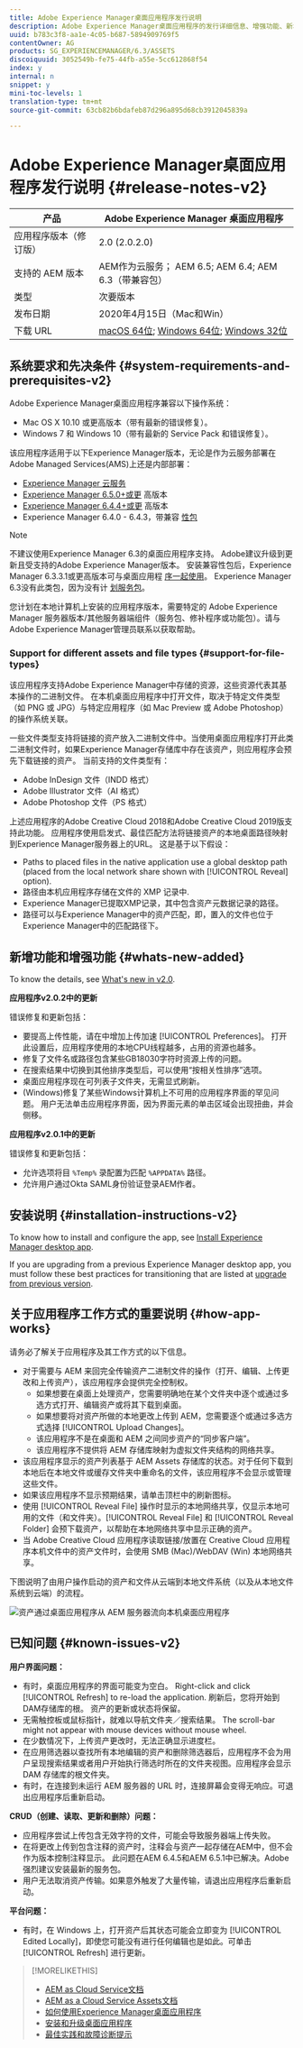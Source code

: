 ```yaml
---
title: Adobe Experience Manager桌面应用程序发行说明
description: Adobe Experience Manager桌面应用程序的发行详细信息、增强功能、新增功能、兼容性和下载链接。
uuid: b783c3f8-aa1e-4c05-b687-5894909769f5
contentOwner: AG
products: SG_EXPERIENCEMANAGER/6.3/ASSETS
discoiquuid: 3052549b-fe75-44fb-a55e-5cc612868f54
index: y
internal: n
snippet: y
mini-toc-levels: 1
translation-type: tm+mt
source-git-commit: 63cb82b6bdafeb87d296a895d68cb3912045839a

---
```



# Adobe Experience Manager桌面应用程序发行说明 {#release-notes-v2}

| 产品 | Adobe Experience Manager 桌面应用程序 |
|----|----|
| 应用程序版本（修订版） | 2.0 (2.0.2.0) |
| 支持的 AEM 版本 | AEM作为云服务； AEM 6.5; AEM 6.4; AEM 6.3（带兼容包） |
| 类型 | 次要版本 |
| 发布日期 | 2020年4月15日（Mac和Win） |
| 下载 URL | [macOS 64位](https://download.macromedia.com/aem-assets-companion-app/aem-desktop-osx-2.0.2.0.dmg); [Windows 64位](https://download.macromedia.com/aem-assets-companion-app/aem-desktop-win64-2.0.2.0.exe); [Windows 32位](https://download.macromedia.com/aem-assets-companion-app/aem-desktop-win32-2.0.2.0.exe) |

## 系统要求和先决条件 {#system-requirements-and-prerequisites-v2}

Adobe Experience Manager桌面应用程序兼容以下操作系统：

* Mac OS X 10.10 或更高版本（带有最新的错误修复）。
* Windows 7 和 Windows 10（带有最新的 Service Pack 和错误修复）。

该应用程序适用于以下Experience Manager版本，无论是作为云服务部署在Adobe Managed Services(AMS)上还是内部部署：

* [Experience Manager 云服务](https://docs.adobe.com/content/help/zh-Hans/experience-manager-cloud-service/release-notes/home.html)
* [Experience Manager 6.5.0+或更](https://docs.adobe.com/content/help/en/experience-manager-65/release-notes/release-notes.html) 高版本
* [Experience Manager 6.4.4+或更](https://docs.adobe.com/content/help/en/experience-manager-64/release-notes/release-notes.html) 高版本
* Experience Manager 6.4.0 - 6.4.3，带兼容 [性包](https://www.adobeaemcloud.com/content/marketplace/marketplaceProxy.html?packagePath=/content/companies/public/adobe/packages/cq640/featurepack/adobe-asset-link-support)

>[!NOTE]
>
>不建议使用Experience Manager 6.3的桌面应用程序支持。 Adobe建议升级到更新且受支持的Adobe Experience Manager版本。
>安装兼容性包后，Experience Manager 6.3.3.1或更高版本可与桌面应用程 [序一起使用](https://www.adobeaemcloud.com/content/marketplace/marketplaceProxy.html?packagePath=/content/companies/public/adobe/packages/cq640/featurepack/adobe-asset-link-support)。 Experience Manager 6.3没有此类包，因为没有计 [划服务包](https://helpx.adobe.com/cn/experience-manager/maintenance-releases-roadmap.html)。

您计划在本地计算机上安装的应用程序版本，需要特定的 Adobe Experience Manager 服务器版本/其他服务器端组件（服务包、修补程序或功能包）。请与Adobe Experience Manager管理员联系以获取帮助。

### Support for different assets and file types {#support-for-file-types}

该应用程序支持Adobe Experience Manager中存储的资源，这些资源代表其基本操作的二进制文件。 在本机桌面应用程序中打开文件，取决于特定文件类型（如 PNG 或 JPG）与特定应用程序（如 Mac Preview 或 Adobe Photoshop）的操作系统关联。

一些文件类型支持将链接的资产放入二进制文件中。当使用桌面应用程序打开此类二进制文件时，如果Experience Manager存储库中存在该资产，则应用程序会预先下载链接的资产。 当前支持的文件类型有：

* Adobe InDesign 文件（INDD 格式）
* Adobe Illustrator 文件（AI 格式）
* Adobe Photoshop 文件（PS 格式）

上述应用程序的Adobe Creative Cloud 2018和Adobe Creative Cloud 2019版支持此功能。 应用程序使用启发式、最佳匹配方法将链接资产的本地桌面路径映射到Experience Manager服务器上的URL。 这是基于以下假设：

* Paths to placed files in the native application use a global desktop path (placed from the local network share shown with [!UICONTROL Reveal] option).
* 路径由本机应用程序存储在文件的 XMP 记录中.
* Experience Manager已提取XMP记录，其中包含资产元数据记录的路径。
* 路径可以与Experience Manager中的资产匹配，即，置入的文件也位于Experience Manager中的匹配路径下。

## 新增功能和增强功能 {#whats-new-added}

To know the details, see [What&#39;s new in v2.0](introduction.md#whats-new-v2).

**应用程序v2.0.2中的更新**

错误修复和更新包括：

* 要提高上传性能，请在中增加上传加速 [!UICONTROL Preferences]。 打开此设置后，应用程序使用的本地CPU线程越多，占用的资源也越多。
* 修复了文件名或路径包含某些GB18030字符时资源上传的问题。 <!-- CQ-4283494 -->
* 在搜索结果中切换到其他排序类型后，可以使用“按相关性排序”选项。 <!-- CQ-4286874 -->
* 桌面应用程序现在可列表子文件夹，无需显式刷新。 <!-- CQ-4285711 -->
* (Windows)修复了某些Windows计算机上不可用的应用程序界面的罕见问题。 用户无法单击应用程序界面，因为界面元素的单击区域会出现扭曲，并会侧移。 <!-- CQ-4280785 -->

**应用程序v2.0.1中的更新**

错误修复和更新包括：

* 允许选项将目 `%Temp%` 录配置为匹配 `%APPDATA%` 路径。 <!-- CQ-4282665 -->
* 允许用户通过Okta SAML身份验证登录AEM作者。 <!-- CQ-4278134 -->

## 安装说明 {#installation-instructions-v2}

To know how to install and configure the app, see [Install Experience Manager desktop app](install-upgrade.md).

If you are upgrading from a previous Experience Manager desktop app, you must follow these best practices for transitioning that are listed at [upgrade from previous version](install-upgrade.md#upgrade-from-previous-version).

## 关于应用程序工作方式的重要说明 {#how-app-works}

请务必了解关于应用程序及其工作方式的以下信息。

* 对于需要与 AEM 来回完全传输资产二进制文件的操作（打开、编辑、上传更改和上传资产），该应用程序会提供完全控制权。
   * 如果想要在桌面上处理资产，您需要明确地在某个文件夹中逐个或通过多选方式打开、编辑资产或将其下载到桌面。
   * 如果想要将对资产所做的本地更改上传到 AEM，您需要逐个或通过多选方式选择 [!UICONTROL Upload Changes]。
   * 该应用程序不是在桌面和 AEM 之间同步资产的“同步客户端”。
   * 该应用程序不提供将 AEM 存储库映射为虚拟文件夹结构的网络共享。
* 该应用程序显示的资产列表基于 AEM Assets 存储库的状态。对于任何下载到本地后在本地文件或缓存文件夹中重命名的文件，该应用程序不会显示或管理这些文件。
* 如果该应用程序不显示预期结果，请单击顶栏中的刷新图标。
* 使用 [!UICONTROL Reveal File] 操作时显示的本地网络共享，仅显示本地可用的文件（和文件夹）。[!UICONTROL Reveal File] 和 [!UICONTROL Reveal Folder] 会预下载资产，以帮助在本地网络共享中显示正确的资产。
* 当 Adobe Creative Cloud 应用程序读取链接/放置在 Creative Cloud 应用程序本机文件中的资产文件时，会使用 SMB (Mac)/WebDAV (Win) 本地网络共享。

下图说明了由用户操作启动的资产和文件从云端到本地文件系统（以及从本地文件系统到云端）的流程。

![资产通过桌面应用程序从 AEM 服务器流向本机桌面应用程序](assets/da20_flow_diagram.png)

## 已知问题 {#known-issues-v2}

**用户界面问题：**

* 有时，桌面应用程序的界面可能变为空白。 Right-click and click [!UICONTROL Refresh] to re-load the application. 刷新后，您将开始到DAM存储库的根。 资产的更新或状态将保留。 <!-- CQ-4270267 -->
* 无需触控板或鼠标指针，就难以导航文件夹／搜索结果。 The scroll-bar might not appear with mouse devices without mouse wheel. <!-- CQ-4269947 -->
* 在少数情况下，上传资产更改时，无法正确显示进度栏。
* 在应用筛选器以查找所有本地编辑的资产和删除筛选器后，应用程序不会为用户呈现搜索结果或者用户开始执行筛选时所在的文件夹视图。应用程序会显示 DAM 存储库的根文件夹。
* 有时，在连接到未运行 AEM 服务器的 URL 时，连接屏幕会变得无响应。可退出应用程序后重新启动。

**CRUD（创建、读取、更新和删除）问题：**

* 应用程序尝试上传包含无效字符的文件，可能会导致服务器端上传失败。<!-- CQ-4273652 -->
* 在将更改上传到包含注释的资产时，注释会与资产一起存储在AEM中，但不会作为版本控制注释显示。 此问题在AEM 6.4.5和AEM 6.5.1中已解决。Adobe强烈建议安装最新的服务包。 <!-- CQ-4268990 -->
* 用户无法取消资产传输。如果意外触发了大量传输，请退出应用程序后重新启动。<!-- CQ-4278940 -->

**平台问题：**

* 有时，在 Windows 上，打开资产后其状态可能会立即变为 [!UICONTROL Edited Locally]，即使您可能没有进行任何编辑也是如此。可单击 [!UICONTROL Refresh] 进行更新。

>[!MORELIKETHIS]
>
>* [AEM as Cloud Service文档](https://docs.adobe.com/content/help/en/experience-manager-cloud-service/landing/home.html)
>* [AEM as a Cloud Service Assets文档](https://docs.adobe.com/content/help/zh-Hans/experience-manager-cloud-service/assets/home.html)
>* [如何使用Experience Manager桌面应用程序](using.md)
>* [安装和升级桌面应用程序](install-upgrade.md)
>* [最佳实践和故障诊断提示](troubleshoot.md)


